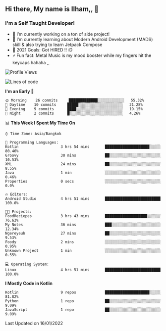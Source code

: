 ## Hi there, My name is Ilham,, 👋


### I'm a Self Taught Developer!
- 🔭 I’m currently working on a ton of side project!
- 🌱 I’m currently learning about Modern Android Development (MADS) skill & also trying to learn Jetpack Compose
- 🥅 2021 Goals: Got HIRED !! :D
- ⚡ Fun fact: Metal Music is my mood booster while my fingers hit the keycaps hahaha  ,,



<!--START_SECTION:waka-->
![Profile Views](http://img.shields.io/badge/Profile%20Views-0-blue)

![Lines of code](https://img.shields.io/badge/From%20Hello%20World%20I%27ve%20Written-380%20Thousand%20lines%20of%20code-blue)

**I'm an Early 🐤** 

```text
🌞 Morning    26 commits     █████████████░░░░░░░░░░░░   55.32% 
🌆 Daytime    10 commits     █████░░░░░░░░░░░░░░░░░░░░   21.28% 
🌃 Evening    9 commits      ████░░░░░░░░░░░░░░░░░░░░░   19.15% 
🌙 Night      2 commits      █░░░░░░░░░░░░░░░░░░░░░░░░   4.26%

```


📊 **This Week I Spent My Time On** 

```text
⌚︎ Time Zone: Asia/Bangkok

💬 Programming Languages: 
Kotlin                   3 hrs 54 mins       ████████████████████░░░░░   80.46% 
Groovy                   30 mins             ██░░░░░░░░░░░░░░░░░░░░░░░   10.53% 
XML                      24 mins             ██░░░░░░░░░░░░░░░░░░░░░░░   8.55% 
Java                     1 min               ░░░░░░░░░░░░░░░░░░░░░░░░░   0.46% 
Properties               0 secs              ░░░░░░░░░░░░░░░░░░░░░░░░░   0.0%

🔥 Editors: 
Android Studio           4 hrs 51 mins       █████████████████████████   100.0%

🐱‍💻 Projects: 
FoodReciepes             3 hrs 43 mins       ███████████████████░░░░░░   76.63% 
My Notes                 36 mins             ███░░░░░░░░░░░░░░░░░░░░░░   12.34% 
Ngereyeuh                27 mins             ██░░░░░░░░░░░░░░░░░░░░░░░   9.53% 
Foody                    2 mins              ░░░░░░░░░░░░░░░░░░░░░░░░░   0.95% 
Unknown Project          1 min               ░░░░░░░░░░░░░░░░░░░░░░░░░   0.55%

💻 Operating System: 
Linux                    4 hrs 51 mins       █████████████████████████   100.0%

```

**I Mostly Code in Kotlin** 

```text
Kotlin                   9 repos             ████████████████████░░░░░   81.82% 
Python                   1 repo              ██░░░░░░░░░░░░░░░░░░░░░░░   9.09% 
JavaScript               1 repo              ██░░░░░░░░░░░░░░░░░░░░░░░   9.09%

```



 Last Updated on 16/01/2022
<!--END_SECTION:waka-->
